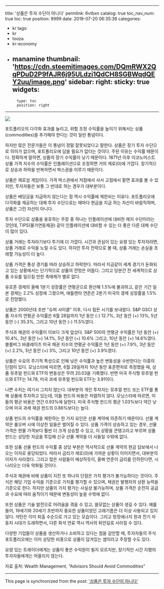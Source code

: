 
---
title: '상품은 투자 수단이 아니다'
permlink: 6vtbxn
catalog: true
toc_nav_num: true
toc: true
position: 9999
date: 2019-07-20 06:35:36
categories:
- kr
tags:
- kr
- tooza
- kr-economy
- manamine
thumbnail: 'https://cdn.steemitimages.com/DQmRWX2QqPDuD2P9fAJR6j95ULdzi1QdCH8SGBWqdQEY2uu/image.png'
sidebar:
    right:
        sticky: true
widgets:
    -
        type: toc
        position: right
---


![](https://cdn.steemitimages.com/DQmRWX2QqPDuD2P9fAJR6j95ULdzi1QdCH8SGBWqdQEY2uu/image.png)

포트폴리오의 다각화 효과를 늘리고, 위험 조정 수익률을 높이기 위해서는 상품(commodities)을 추가해야 한다는 것이 일반 통념이다.​

하지만 많은 전문가들은 이 통념이 정말 잘못되었다고 말한다. 상품은 장기 투자 수단으로 의미가 없으며, 포트폴리오에 담을 필요가 없다는 것이다. 주된 이유는 수익률 때문이다. 정확하게 말하면, 상품의 장기 수익률이 낮기 때문이다. 1871년 이후 이코노미스트 상품 가격 지수의 수익률은 인플레이션으로 조정하면 거의 제로(0)에 가깝다. 장기적으로 상승과 하락을 반복하면서 박스권을 이루기 때문이다.​

상품은 제로섬 게임이다. 가격 박스권에서 저점에서 사서 고점에서 팔면 효과를 볼 수 있지만, 투자자들은 보통 그 반대로 하는 경우가 대부분이다.​

상품은 배당금을 지급하지 않는다는 점 역시 수익률에 제한되는 이유다. 포트폴리오에 다각화를 제공하는 대체 투자 수단으로는 때마다 현금을 지금 하는 자산이 바람직하며, 상품은 그런 자산이 아니다.​

투자 수단으로 상품을 옹호하는 주장 중 하나는 인플레이션에 대비한 헤지 수단이라는 것인데, TIPS(물가연동채권) 같이 인플레이션에 대비할 수 있는 더 좋은 다른 대체 수단이 많이 있다.​

상품 거래는 투자라기보다 투기에 더 가깝다. 시간과 관심이 있는 요령 있는 투자자라면, 상품 거래로 수익을 노릴 수도 있다. 하지만 투자 전략으로 볼 때, 상품 거래는 손실을 초래할 가능성이 더 높다.​

상품 가격은 통상 경기를 따라 상승하고 하락한다. 따라서 지금같이 세계 경기가 둔화되고 있는 상황에서는 단기적으로 상품의 전망은 어둡다. 그리고 당분간 전 세계적으로 상품 수요를 일으킬 만한 촉매제가 별로 없다.​

유로존 경제의 올해 1분기 성장률은 연평균으로 환산해 1.5%에 불과하고, 같은 기간 일본 경제는 2.2% 성장에 그쳤으며, 애틀랜타 연준은 2분기 미국의 경제 성장률을 1.5%로 전망했다.

상품은 2000년대 초반 "슈퍼 사이클" 이후, 다시 힘든 시기를 보내왔다. S&P GSCI 상품 지수의 연평균 수익률은 6월 28일까지 1년 동안 (-) 12.7%, 3년 동안 (+) 13%, 5년 동안 (-) 35.3%, 그리고 10년 동안 (-) 11.5%였다.​

주식과 채권의 수익률이 이보다 크게 앞섰다. S&P 500의 연평균 수익률은 1년 동안 (+) 10.4%, 3년 동안 (+) 14.1%, 5년 동안 (+) 10.6% 그리고, 10년 동안 (+) 14.6%였다. 블룸버그 바클레이즈 미국 채권 지수의 연평균 수익률은 1년 동안 (+) 7.9%, 3년 동안 (+) 2.2%, 5년 동안 (+) 3%, 그리고 10년 동안 (+) 3.9%였다.​

상품은 수요의 주기적 특성으로 인해 낮은 수익률과 높은 변동성을 수반한다는 이중의 단점이 있다. 모닝스타에 따르면, 6월 28일까지 10년 동안 표준편차로 측정했을 때, 상품 뮤추얼 펀드와 ETF의 변동성은 무려 20.03을 기록했다. 반면 미국 주식형 뮤추얼 펀드와 ETF는 14.78, 미국 과세 뮤추얼 펀드와 ETF는 3.91이다.​

나쁜 수치는 여기서 그치지 않는다. 대부분의 개인 투자자는 뮤추얼 펀드 또는 ETF를 통해 상품에 투자하고 있는데, 이들 펀드의 비용은 저렴하지 않다. 모닝스타에 따르면, 이들의 평균 비용은 연간 0.93%에 달한다. 미국 주식형 펀드의 평균 1.03%보다 약간 낮으며 미국 과세 채권 펀드의 0.86%보다는 높다.​

상품 펀드의 수익률을 제한하는 한 가지 요인은 선물 계약에 의존하기 때문이다. 선물 계약은 롤오버 시에 이상한 일들은 벌어질 수 있다. 상품 가격이 상승하고 있는 경우, 선물 가격은 현물 가격보다 훨씬 더 크게 상승할 수 있고, 이 상황을 콘탱고라고 부르며 상품 펀드는 상당한 자금을 투입해 신규 선물 계약을 더 사들일 수밖에 없다.​

또한 상품 선물 펀드의 수익률 중 상당 부분은 역사적으로 선물 계약의 현금 담보에서 나오는 이자로 충당되었다. 따라서 금리가 제로(0)에 가까운 상황이 이어지면서, 대부분의 이자가 사라졌다. 그리고 많은 사람들이 예상하듯이, 올해 연준이 금리를 인하한다면, 시나리오는 더욱 악화될 것이다.​

주식과 채권에 비해 상품이 지진 또 하나의 단점은 가치 평가가 불가능하다는 것이다. 주식은 해당 기업 수익을 기준으로 가치를 평가할 수 있으며, 채권은 발행자의 상환 능력을 기준으로 한다. 하지만 상품의 가치 평가는 사실상 불가능하며, 상품 가격은 순전히 공급과 수요에 따라 움직이기 때문에 변동성이 높을 수밖에 없다.​

또한 상품은 기술 발전으로 어려움을 겪을 수 있고, 쓸모없는 상품이 생길 수 있다. 예를 들어, 19세기와 20세기 초반까지 중요한 상품이었던 고래기름은 더 이상 사용되고 있지 않다. 석탄은 이미 퇴출 수순으로 가고 있는 모습이다. 그리고 청정에너지 원과 전기 자동차 시대가 도래하면서, 다른 화석 연료 역시 역사의 뒤안길로 사라질 수 있다.​

다양한 기업들이 상품을 생산하거나 소비하고 있다는 점을 감안할 때, 투자자들의 주식 포트폴리오에는 이미 상당한 비중으로 상품이 담겨있는 셈이라고 주장할 수도 있다.​

요령 있는 트레이더에게는 상품이 좋은 수익원이 될지 모르지만, 장기적인 시간 지평의 투자자들에게는 어울리지 않는다.​

자료 출처: Wealth Management, "Advisors Should Avoid Commodities"

- - -

This page is synchronized from the post: ['상품은 투자 수단이 아니다'](https://steemit.com/@pius.pius/6vtbxn)
